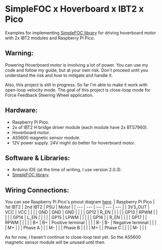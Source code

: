 # SimpleFOC x Hoverboard x IBT2 x Pico
Examples for implementing [SimpleFOC library](https://www.simplefoc.com) for driving hoverboard motor with 2x IBT2 modules and Raspberry Pi Pico.

## Warning:
Powering Hoverboard motor is involving a lot of power. You can use my code and follow my guide, but at your own risk. Don't proceed until you understand the risk and how to mitigate and handle it.

Also, this project is still in progress. So far I'm able to make it work with open-loop velocity mode. The goal of this project is close-loop mode for Force Feedback Steering Wheel application.

## Hardware:
- Raspberry Pi Pico.
- 2x of IBT2 H bridge driver module (each module have 2x BTS7960).
- Hoverboard motor.
- AS5600 magnetic sensor module.
- 12V power supply. 24V might do better for hoverboard motor.

## Software & Libraries:
- Arduino IDE (at the time of writing, I use version 2.0.3).
- [SimpleFOC library](https://www.simplefoc.com).

## Wiring Connections:
You can see Raspberry Pi Pico's pinout diagram [here](https://datasheets.raspberrypi.com/pico/Pico-R3-A4-Pinout.pdf).
| Raspberry Pi Pico | 1st IBT2 | 2nd IBT2 | PSU | Motor |
| --- | --- | --- | --- | --- |
| 3V3_OUT | VCC | VCC | | |
| GND | GND | GND | | |
| GP12 | R_EN | | | |
| GP13 | RPWM | | | |
| GP14 | L_EN | | | |
| GP15 | LPWM | | | |
| GP16 | | R_EN | | |
| GP17 | | RPWM | | |
| | B+ | B+ | Positive terminal | |
| | B- | B- | Negative terminal | |
| | M+ | | | Phase A |
| | M- | | | Phase B |
| | | M+ | | Phase C |
| | | M- | | |

As for now, I haven't continue to close-loop test yet. So the AS5600 magnetic sensor module will be unused until then.
